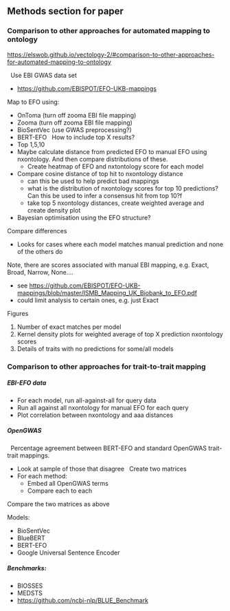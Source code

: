 ## Methods section for paper

### Comparison to other approaches for automated mapping to ontology

https://elswob.github.io/vectology-2/#comparison-to-other-approaches-for-automated-mapping-to-ontology

 
Use EBI GWAS data set
 - https://github.com/EBISPOT/EFO-UKB-mappings

Map to EFO using:
- OnToma (turn off zooma EBI file mapping)
- Zooma (turn off zooma EBI file mapping)
- BioSentVec (use GWAS preprocessing?)
- BERT-EFO
 
How to include top X results?
- Top 1,5,10
- Maybe calculate distance from predicted EFO to manual EFO using nxontology. And then compare distributions of these.
  - Create heatmap of EFO and nxtontology score for each model
- Compare cosine distance of top hit to nxontology distance
  - can this be used to help predict bad mappings
  - what is the distribution of nxontology scores for top 10 predictions? Can this be used to infer a consensus hit from top 10?f
  - take top 5 nxontology distances, create weighted average and create density plot 
- Bayesian optimisation using the EFO structure?

Compare differences
 - Looks for cases where each model matches manual prediction and none of the others do

Note, there are scores associated with manual EBI mapping, e.g. Exact, Broad, Narrow, None....
- see https://github.com/EBISPOT/EFO-UKB-mappings/blob/master/ISMB_Mapping_UK_Biobank_to_EFO.pdf
- could limit analysis to certain ones, e.g. just Exact

Figures
1. Number of exact matches per model
2. Kernel density plots for weighted average of top X prediction nxontology scores
3. Details of traits with no predictions for some/all models
 
### Comparison to other approaches for trait-to-trait mapping

##### EBI-EFO data

- For each model, run all-against-all for query data
- Run all against all nxontology for manual EFO for each query
- Plot correlation between nxontology and aaa distances

##### OpenGWAS
 
Percentage agreement between BERT-EFO and standard OpenGWAS trait-trait mappings.
- Look at sample of those that disagree
 
Create two matrices
- For each method:
	- Embed all OpenGWAS terms
	- Compare each to each

Compare the two matrices as above 

Models:
- BioSentVec
- BlueBERT
- BERT-EFO
- Google Universal Sentence Encoder

##### Benchmarks:
- BIOSSES
- MEDSTS
- https://github.com/ncbi-nlp/BLUE_Benchmark